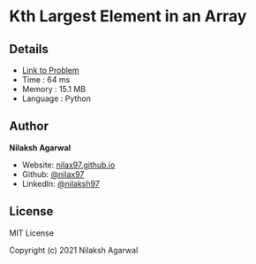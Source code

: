 # Kth Largest Element in an Array


## Details

* [Link to Problem](https://leetcode.com/problems/kth-largest-element-in-an-array/)
* Time : 64 ms
* Memory : 15.1 MB
* Language : Python

## Author

**Nilaksh Agarwal**

* Website: [nilax97.github.io](https://nilax97.github.io/)
* Github: [@nilax97](https://github.com/nilax97)
* LinkedIn: [@nilaksh97](https://linkedin.com/in/nilaksh97)

## License

MIT License

Copyright (c) 2021 Nilaksh Agarwal
